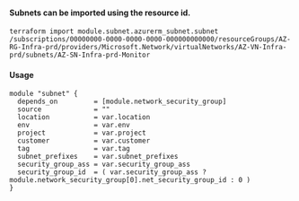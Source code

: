#### Subnets can be imported using the resource id.
    terraform import module.subnet.azurerm_subnet.subnet /subscriptions/00000000-0000-0000-0000-000000000000/resourceGroups/AZ-RG-Infra-prd/providers/Microsoft.Network/virtualNetworks/AZ-VN-Infra-prd/subnets/AZ-SN-Infra-prd-Monitor

#### Usage
```hcl
module "subnet" {
  depends_on         = [module.network_security_group]
  source             = ""
  location           = var.location
  env                = var.env
  project            = var.project
  customer           = var.customer
  tag                = var.tag
  subnet_prefixes    = var.subnet_prefixes
  security_group_ass = var.security_group_ass
  security_group_id  = ( var.security_group_ass ? module.network_security_group[0].net_security_group_id : 0 )
}
```